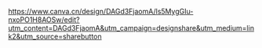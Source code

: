 https://www.canva.cn/design/DAGd3FjaomA/ls5MygGIu-nxoPO1H8AOSw/edit?utm_content=DAGd3FjaomA&utm_campaign=designshare&utm_medium=link2&utm_source=sharebutton
